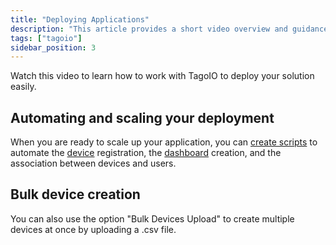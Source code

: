 ```yaml
---
title: "Deploying Applications"
description: "This article provides a short video overview and guidance for deploying applications with TagoIO, including automating device registration and dashboard creation and creating multiple devices via CSV upload."
tags: ["tagoio"]
sidebar_position: 3
---
```

Watch this video to learn how to work with TagoIO to deploy your solution easily.

<YouTube videoId="RlIwu8_mDDw" title="Deploying IoT solution with Tago" />

## Automating and scaling your deployment
When you are ready to scale up your application, you can [create scripts](/tagoio/analysis/creating-analysis.md) to automate the [device](/docs/tagoio/devices/) registration, the [dashboard](/tagoio/dashboards/creating-dashboard-tabs.md) creation, and the association between devices and users.

## Bulk device creation
You can also use the option "Bulk Devices Upload" to create multiple devices at once by uploading a .csv file.
